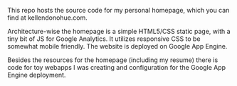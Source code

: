 This repo hosts the source code for my personal homepage, which you can find at kellendonohue.com.

Architecture-wise the homepage is a simple HTML5/CSS static page, with a tiny bit of JS for Google Analytics. It utilizes responsive CSS to be somewhat mobile friendly. The website is deployed on Google App Engine. 

Besides the resources for the homepage (including my resume) there is code for toy webapps I was creating and configuration for the Google App Engine deployment.

